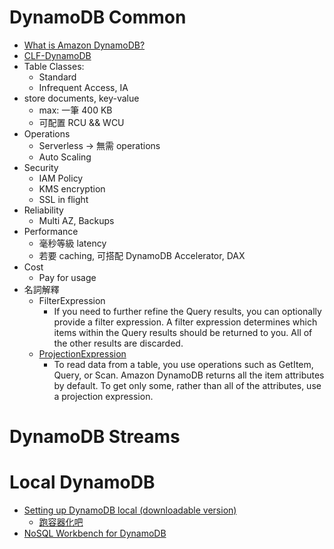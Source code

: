 
# DynamoDB Common

- [What is Amazon DynamoDB?](https://docs.amazonaws.cn/en_us/amazondynamodb/latest/developerguide/Introduction.html)
- [CLF-DynamoDB](./cert-CLF_C01.md#dynamodb)
- Table Classes:
    - Standard
    - Infrequent Access, IA
- store documents, key-value
    - max: 一筆 400 KB
    - 可配置 RCU && WCU
- Operations
    - Serverless -> 無需 operations
    - Auto Scaling
- Security
    - IAM Policy
    - KMS encryption
    - SSL in flight
- Reliability
    - Multi AZ, Backups
- Performance
    - 毫秒等級 latency
    - 若要 caching, 可搭配 DynamoDB Accelerator, DAX
- Cost
    - Pay for usage
- 名詞解釋
    - FilterExpression
        - If you need to further refine the Query results, you can optionally provide a filter expression. A filter expression determines which items within the Query results should be returned to you. All of the other results are discarded.
    - [ProjectionExpression](https://docs.aws.amazon.com/amazondynamodb/latest/developerguide/Expressions.ProjectionExpressions.html)
        - To read data from a table, you use operations such as GetItem, Query, or Scan. Amazon DynamoDB returns all the item attributes by default. To get only some, rather than all of the attributes, use a projection expression.

# DynamoDB Streams


# Local DynamoDB

- [Setting up DynamoDB local (downloadable version)](https://docs.aws.amazon.com/amazondynamodb/latest/developerguide/DynamoDBLocal.html)
    - [跑容器化吧](https://docs.aws.amazon.com/amazondynamodb/latest/developerguide/DynamoDBLocal.DownloadingAndRunning.html#docker)
- [NoSQL Workbench for DynamoDB](https://docs.aws.amazon.com/amazondynamodb/latest/developerguide/workbench.html)
